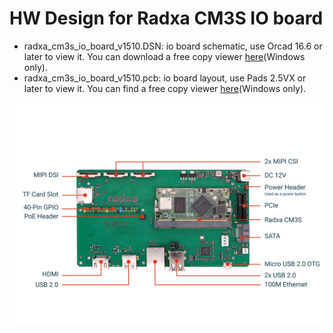 # HW Design for Radxa CM3S IO board

- radxa_cm3s_io_board_v1510.DSN: io board schematic, use Orcad 16.6 or later to view it. You can download a free copy viewer [here](https://www.orcad.com/downloads/orcad-viewer)(Windows only).
- radxa_cm3s_io_board_v1510.pcb: io board layout, use Pads 2.5VX or later to view it. You can find a free copy viewer [here](https://community.sw.siemens.com/s/article/PADS-Viewers)(Windows only).

![Radxa CM3S IO Board](./radxa_cm3s_io_board.jpg)
